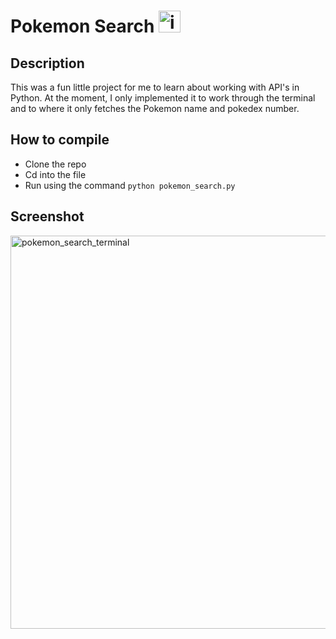 # Pokemon Search <img width="35" height="35" alt="image" src="https://github.com/user-attachments/assets/b1bdd341-babf-4c14-a8f4-26bca942769b" />

## Description
This was a fun little project for me to learn about working with API's in Python. At the moment, I only implemented it to work through the terminal and to where it only fetches the Pokemon name and pokedex number.

## How to compile
- Clone the repo
- Cd into the file
- Run using the command ```python pokemon_search.py```

## Screenshot
<img width="700" height="629" alt="pokemon_search_terminal" src="https://github.com/user-attachments/assets/800e637c-f608-4b53-970f-b3d413e6991a" />

